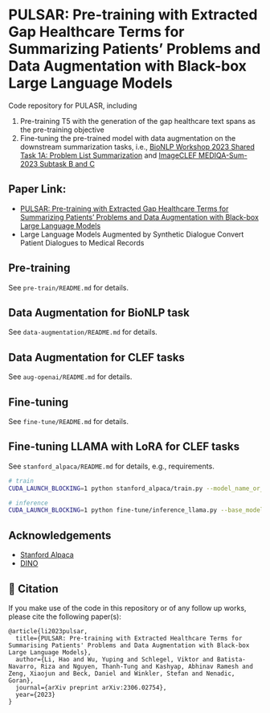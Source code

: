 # PULSAR: Pre-training with Extracted Gap Healthcare Terms for Summarizing Patients’ Problems and Data Augmentation with Black-box Large Language Models
Code repository for PULASR, including
1. Pre-training T5 with the generation of the gap healthcare text spans as the pre-training objective
2. Fine-tuning the pre-trained model with data augmentation on the downstream summarization tasks, i.e., [BioNLP Workshop 2023 Shared Task 1A: Problem List Summarization](https://physionet.org/content/bionlp-workshop-2023-task-1a/1.1.0/) and [ImageCLEF MEDIQA-Sum-2023 Subtask B and C](https://www.imageclef.org/2023/medical/mediqa)

## Paper Link: 
- [PULSAR: Pre-training with Extracted Gap Healthcare Terms for Summarizing Patients’ Problems and Data Augmentation with Black-box Large Language Models](https://arxiv.org/abs/2306.02754)
- Large Language Models Augmented by Synthetic Dialogue Convert Patient Dialogues to Medical Records

## Pre-training
See `pre-train/README.md` for details.

## Data Augmentation for BioNLP task
See `data-augmentation/README.md` for details.

## Data Augmentation for CLEF tasks
See `aug-openai/README.md` for details.

## Fine-tuning
See `fine-tune/README.md` for details.

## Fine-tuning LLAMA with LoRA for CLEF tasks
See `stanford_alpaca/README.md` for details, e.g., requirements.
```bash
# train
CUDA_LAUNCH_BLOCKING=1 python stanford_alpaca/train.py --model_name_or_path PATH/TO/llama/13B_convert --data_path PATH/TO/CLEF_TaskB/trainset.jsonl --bf16 True --output_dir output_llama --num_train_epochs 3 --per_device_train_batch_size 8 --per_device_eval_batch_size 4 --gradient_accumulation_steps 1 --evaluation_strategy "no" --save_strategy "steps" --save_steps 2000 --save_total_limit 1 --learning_rate 3e-4 --weight_decay 0. --warmup_ratio 0.03 --lr_scheduler_type "cosine" --logging_steps 1 --tf32 True

# inference
CUDA_LAUNCH_BLOCKING=1 python fine-tune/inference_llama.py --base_model PATH/TO/llama/13B_convert --adapter_path output_llama --test_dataset PATH/TO/CLEF_TaskB/taskB_testset4participants_inputHeadersAndConversations.csv --is_causal --load_in_8bit --max_new_tokens 240
```

## Acknowledgements
- [Stanford Alpaca](https://github.com/tatsu-lab/stanford_alpaca)
- [DINO](https://github.com/timoschick/dino)

## 📕 Citation

If you make use of the code in this repository or of any follow up works, please cite the following paper(s):
````
@article{li2023pulsar,
  title={PULSAR: Pre-training with Extracted Healthcare Terms for Summarising Patients' Problems and Data Augmentation with Black-box Large Language Models},
  author={Li, Hao and Wu, Yuping and Schlegel, Viktor and Batista-Navarro, Riza and Nguyen, Thanh-Tung and Kashyap, Abhinav Ramesh and Zeng, Xiaojun and Beck, Daniel and Winkler, Stefan and Nenadic, Goran},
  journal={arXiv preprint arXiv:2306.02754},
  year={2023}
}
````
